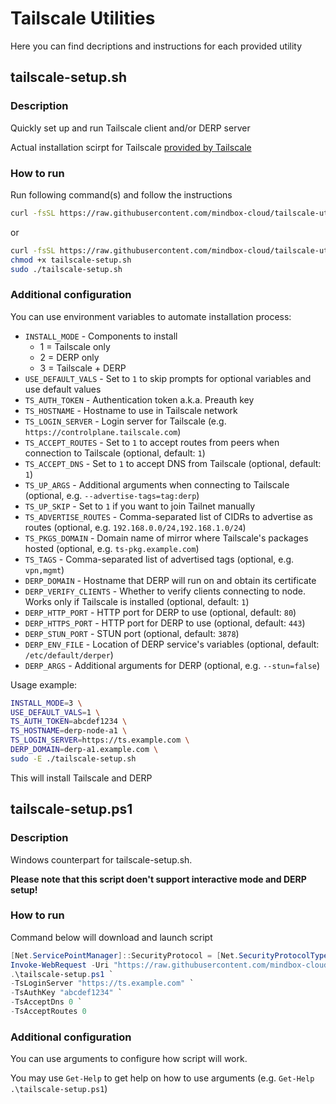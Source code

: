 # Tailscale Utilities
Here you can find decriptions and instructions for each provided utility

## tailscale-setup.sh
### Description
Quickly set up and run Tailscale client and/or DERP server

Actual installation scirpt for Tailscale [provided by Tailscale](https://tailscale.com/kb/1031/install-linux/)

### How to run
Run following command(s) and follow the instructions
```sh
curl -fsSL https://raw.githubusercontent.com/mindbox-cloud/tailscale-utils/main/tailscale-setup.sh | sudo bash
```
or
```sh
curl -fsSL https://raw.githubusercontent.com/mindbox-cloud/tailscale-utils/main/tailscale-setup.sh > tailscale-setup.sh
chmod +x tailscale-setup.sh
sudo ./tailscale-setup.sh
```
### Additional configuration
You can use environment variables to automate installation process:
- `INSTALL_MODE` - Components to install
    - 1 = Tailscale only
    - 2 = DERP only
    - 3 = Tailscale + DERP
- `USE_DEFAULT_VALS` - Set to `1` to skip prompts for optional variables and use default values
- `TS_AUTH_TOKEN` - Authentication token a.k.a. Preauth key
- `TS_HOSTNAME` - Hostname to use in Tailscale network
- `TS_LOGIN_SERVER` - Login server for Tailscale (e.g. `https://controlplane.tailscale.com`)
- `TS_ACCEPT_ROUTES` - Set to `1` to accept routes from peers when connection to Tailscale (optional, default: `1`)
- `TS_ACCEPT_DNS` - Set to `1` to accept DNS from Tailscale (optional, default: `1`)
- `TS_UP_ARGS` - Additional arguments when connecting to Tailscale (optional, e.g. `--advertise-tags=tag:derp`)
- `TS_UP_SKIP` - Set to `1` if you want to join Tailnet manually
- `TS_ADVERTISE_ROUTES` - Comma-separated list of CIDRs to advertise as routes (optional, e.g. `192.168.0.0/24,192.168.1.0/24`)
- `TS_PKGS_DOMAIN` - Domain name of mirror where Tailscale's packages hosted (optional, e.g. `ts-pkg.example.com`)
- `TS_TAGS` - Comma-separated list of advertised tags (optional, e.g. `vpn,mgmt`)
- `DERP_DOMAIN` - Hostname that DERP will run on and obtain its certificate
- `DERP_VERIFY_CLIENTS` - Whether to verify clients connecting to node. Works only if Tailscale is installed (optional, default: `1`)
- `DERP_HTTP_PORT` - HTTP port for DERP to use (optional, default: `80`)
- `DERP_HTTPS_PORT` - HTTP port for DERP to use (optional, default: `443`)
- `DERP_STUN_PORT` - STUN port (optional, default: `3878`)
- `DERP_ENV_FILE` - Location of DERP service's variables (optional, default: `/etc/default/derper`)
- `DERP_ARGS` - Additional arguments for DERP (optional, e.g. `--stun=false`)

Usage example:
```sh
INSTALL_MODE=3 \
USE_DEFAULT_VALS=1 \
TS_AUTH_TOKEN=abcdef1234 \
TS_HOSTNAME=derp-node-a1 \
TS_LOGIN_SERVER=https://ts.example.com \
DERP_DOMAIN=derp-a1.example.com \
sudo -E ./tailscale-setup.sh
```
This will install Tailscale and DERP

## tailscale-setup.ps1
### Description
Windows counterpart for tailscale-setup.sh.

**Please note that this script doen't support interactive mode and DERP setup!**

### How to run

Command below will download and launch script
```powershell
[Net.ServicePointManager]::SecurityProtocol = [Net.SecurityProtocolType]::Tls12;
Invoke-WebRequest -Uri "https://raw.githubusercontent.com/mindbox-cloud/tailscale-utils/main/tailscale-setup.ps1" -OutFile "tailscale-setup.ps1";
.\tailscale-setup.ps1 `
-TsLoginServer "https://ts.example.com" `
-TsAuthKey "abcdef1234" `
-TsAcceptDns 0 `
-TsAcceptRoutes 0
```

### Additional configuration
You can use arguments to configure how script will work.

You may use `Get-Help` to get help on how to use arguments (e.g. `Get-Help .\tailscale-setup.ps1`)